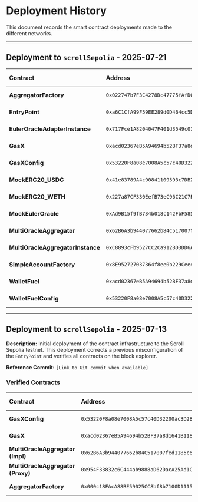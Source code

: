 # Deployment History

This document records the smart contract deployments made to the different networks.

---

## Deployment to `scrollSepolia` - 2025-07-21

| Contract | Address | Explorer Link |
| :--- | :--- | :--- |
| **AggregatorFactory** | `0x022747b7F3C4278Dc47775fAfDC715458E64CDaF` | [View on Scrollscan](https://sepolia.scrollscan.com/address/0x022747b7F3C4278Dc47775fAfDC715458E64CDaF#code) |
| **EntryPoint** | `0xa6C1CfA99F59EE289d0D464cc5De0fb0B54Dc2B7` | [View on Scrollscan](https://sepolia.scrollscan.com/address/0xa6C1CfA99F59EE289d0D464cc5De0fb0B54Dc2B7#code) |
| **EulerOracleAdapterInstance** | `0x717Fce1A8204047F401d3549c015771EC6553C89` | [View on Scrollscan](https://sepolia.scrollscan.com/address/0x717Fce1A8204047F401d3549c015771EC6553C89#code) |
| **GasX** | `0xacd02367eB5A94694b52BF37a8d1641B118cAcEd` | [View on Scrollscan](https://sepolia.scrollscan.com/address/0xacd02367eB5A94694b52BF37a8d1641B118cAcEd#code) |
| **GasXConfig** | `0x53220F8a08e7008A5c57c40D32200ac3D2B4ee8e` | [View on Scrollscan](https://sepolia.scrollscan.com/address/0x53220F8a08e7008A5c57c40D32200ac3D2B4ee8e#code) |
| **MockERC20_USDC** | `0x41e83789A4c90841109593c7DB23D7d3aD11C454` | [View on Scrollscan](https://sepolia.scrollscan.com/address/0x41e83789A4c90841109593c7DB23D7d3aD11C454#code) |
| **MockERC20_WETH** | `0x227a87CF330EefB73eC96C21C7F2e45DB91f568e` | [View on Scrollscan](https://sepolia.scrollscan.com/address/0x227a87CF330EefB73eC96C21C7F2e45DB91f568e#code) |
| **MockEulerOracle** | `0xAd9B15f9fB734b018c142FbF5858885D0b6C563E` | [View on Scrollscan](https://sepolia.scrollscan.com/address/0xAd9B15f9fB734b018c142FbF5858885D0b6C563E#code) |
| **MultiOracleAggregator** | `0x62B6A3b944077662b84C517007fed1185c66A9d3` | [View on Scrollscan](https://sepolia.scrollscan.com/address/0x62B6A3b944077662b84C517007fed1185c66A9d3#code) |
| **MultiOracleAggregatorInstance** | `0xC8893cFb9527CC2Ca912BD3DD6A2F06885976DBB` | [View on Scrollscan](https://sepolia.scrollscan.com/address/0xC8893cFb9527CC2Ca912BD3DD6A2F06885976DBB#code) |
| **SimpleAccountFactory** | `0x8E952727037364f8ee0b229Cee4917984C4F9BbC` | [View on Scrollscan](https://sepolia.scrollscan.com/address/0x8E952727037364f8ee0b229Cee4917984C4F9BbC#code) |
| **WalletFuel** | `0xacd02367eB5A94694b52BF37a8d1641B118cAcEd` | [View on Scrollscan](https://sepolia.scrollscan.com/address/0xacd02367eB5A94694b52BF37a8d1641B118cAcEd#code) |
| **WalletFuelConfig** | `0x53220F8a08e7008A5c57c40D32200ac3D2B4ee8e` | [View on Scrollscan](https://sepolia.scrollscan.com/address/0x53220F8a08e7008A5c57c40D32200ac3D2B4ee8e#code) |

---

## Deployment to `scrollSepolia` - 2025-07-13

**Description:** Initial deployment of the contract infrastructure to the Scroll Sepolia testnet. This deployment corrects a previous misconfiguration of the `EntryPoint` and verifies all contracts on the block explorer.

**Reference Commit:** `[Link to Git commit when available]`

### Verified Contracts

| Contract                          | Address                                      | Explorer Link                                                                                                |
| :-------------------------------- | :------------------------------------------- | :----------------------------------------------------------------------------------------------------------- |
| **GasXConfig**                    | `0x53220F8a08e7008A5c57c40D32200ac3D2B4ee8e` | [View on Scrollscan](https://sepolia.scrollscan.com/address/0x53220F8a08e7008A5c57c40D32200ac3D2B4ee8e#code) |
| **GasX**                          | `0xacd02367eB5A94694b52BF37a8d1641B118cAcEd` | [View on Scrollscan](https://sepolia.scrollscan.com/address/0xacd02367eB5A94694b52BF37a8d1641B118cAcEd#code) |
| **MultiOracleAggregator (Impl)**  | `0x62B6A3b944077662b84C517007fed1185c66A9d3` | [View on Scrollscan](https://sepolia.scrollscan.com/address/0x62B6A3b944077662b84C517007fed1185c66A9d3#code) |
| **MultiOracleAggregator (Proxy)** | `0x954F33832c6C444ab9888aD62DacA25Ad1CBA6cB` | [View on Scrollscan](https://sepolia.scrollscan.com/address/0x954F33832c6C444ab9888aD62DacA25Ad1CBA6cB#code) |
| **AggregatorFactory**             | `0x000c18FAcA88BE59025CC8bf8b7100D111545554` | [View on Scrollscan](https://sepolia.scrollscan.com/address/0x000c18FAcA88BE59025CC8bf8b7100D111545554#code) |
